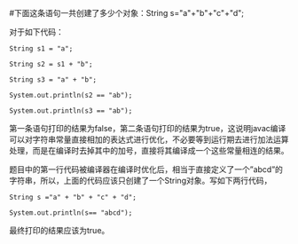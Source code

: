 #下面这条语句一共创建了多少个对象：String s="a"+"b"+"c"+"d";

对于如下代码：

	String s1 = "a";
	
	String s2 = s1 + "b";
	
	String s3 = "a" + "b";
	
	System.out.println(s2 == "ab");
	
	System.out.println(s3 == "ab");

第一条语句打印的结果为false，第二条语句打印的结果为true，这说明javac编译可以对字符串常量直接相加的表达式进行优化，不必要等到运行期去进行加法运算处理，而是在编译时去掉其中的加号，直接将其编译成一个这些常量相连的结果。

题目中的第一行代码被编译器在编译时优化后，相当于直接定义了一个”abcd”的字符串，所以，上面的代码应该只创建了一个String对象。写如下两行代码，

	String s ="a" + "b" + "c" + "d";
	
	System.out.println(s== "abcd");

最终打印的结果应该为true。
